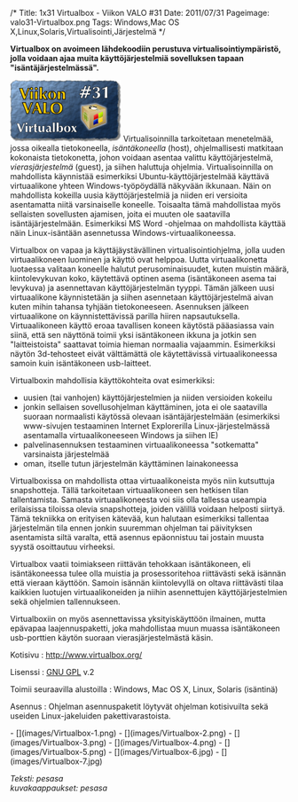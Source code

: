 /*
Title: 1x31 Virtualbox - Viikon VALO #31
Date: 2011/07/31
Pageimage: valo31-Virtualbox.png
Tags: Windows,Mac OS X,Linux,Solaris,Virtualisointi,Järjestelmä
*/

**Virtualbox on avoimeen lähdekoodiin perustuva virtualisointiympäristö,
jolla voidaan ajaa muita käyttöjärjestelmiä sovelluksen tapaan
"isäntäjärjestelmässä".**

![](images/valo31-Virtualbox.png "fig:valo31-Virtualbox.png") Virtualisoinnilla
tarkoitetaan menetelmää, jossa oikealla tietokoneella, *isäntäkoneella*
(host), ohjelmallisesti matkitaan kokonaista tietokonetta, johon voidaan
asentaa valittu käyttöjärjestelmä, *vierasjärjestelmä* (guest), ja
siihen haluttuja ohjelmia. Virtualisoinnilla on mahdollista käynnistää
esimerkiksi Ubuntu-käyttöjärjestelmää käyttävä virtuaalikone yhteen
Windows-työpöydällä näkyvään ikkunaan. Näin on mahdollista kokeilla
uusia käyttöjärjestelmiä ja niiden eri versioita asentamatta niitä
varsinaiselle koneelle. Toisaalta tämä mahdollistaa myös sellaisten
sovellusten ajamisen, joita ei muuten ole saatavilla
isäntäjärjestelmään. Esimerkiksi MS Word -ohjelmaa on mahdollista
käyttää näin Linux-isäntään asennetussa Windows-virtuaalikoneessa.

Virtualbox on vapaa ja käyttäjäystävällinen virtualisointiohjelma, jolla
uuden virtuaalikoneen luominen ja käyttö ovat helppoa. Uutta
virtuaalikonetta luotaessa valitaan koneelle halutut perusominaisuudet,
kuten muistin määrä, kiintolevykuvan koko, käytettävä optinen asema
(isäntäkoneen asema tai levykuva) ja asennettavan käyttöjärjestelmän
tyyppi. Tämän jälkeen uusi virtuaalikone käynnistetään ja siihen
asennetaan käyttöjärjestelmä aivan kuten mihin tahansa tyhjään
tietokoneeseen. Asennuksen jälkeen virtuaalikone on käynnistettävissä
parilla hiiren napsautuksella. Virtuaalikoneen käyttö eroaa tavallisen
koneen käytöstä pääasiassa vain siinä, että sen näyttönä toimii yksi
isäntäkoneen ikkuna ja jotkin sen "laitteistoista" saattavat toimia
hieman normaalia vajaammin. Esimerkiksi näytön 3d-tehosteet eivät
välttämättä ole käytettävissä virtuaalikoneessa samoin kuin isäntäkoneen
usb-laitteet.

Virtualboxin mahdollisia käyttökohteita ovat esimerkiksi:

-   uusien (tai vanhojen) käyttöjärjestelmien ja niiden versioiden
    kokeilu
-   jonkin sellaisen sovellusohjelman käyttäminen, jota ei ole
    saatavilla suoraan normaalisti käytössä olevaan isäntäjärjestelmään
    (esimerkiksi www-sivujen testaaminen Internet Explorerilla
    Linux-järjestelmässä asentamalla virtuaalikoneeseen Windows ja
    siihen IE)
-   palvelinasennuksen testaaminen virtuaalikoneessa "sotkematta"
    varsinaista järjestelmää
-   oman, itselle tutun järjestelmän käyttäminen lainakoneessa

Virtualboxissa on mahdollista ottaa virtuaalikoneista myös niin
kutsuttuja snapshotteja. Tällä tarkoitetaan virtuaalikoneen sen hetkisen
tilan tallentamista. Samasta virtuaalikoneesta voi siis olla tallessa
useampia erilaisissa tiloissa olevia snapshotteja, joiden välillä
voidaan helposti siirtyä. Tämä tekniikka on erityisen kätevää, kun
halutaan esimerkiksi tallentaa järjestelmän tila ennen jonkin suuremman
ohjelman tai päivityksen asentamista siltä varalta, että asennus
epäonnistuu tai jostain muusta syystä osoittautuu virheeksi.

Virtualbox vaatii toimiakseen riittävän tehokkaan isäntäkoneen, eli
isäntäkoneessa tulee olla muistia ja prosessoritehoa riittävästi sekä
isännän että vieraan käyttöön. Samoin isännän kiintolevyllä on oltava
riittävästi tilaa kaikkien luotujen virtuaalikoneiden ja niihin
asennettujen käyttöjärjestelmien sekä ohjelmien tallennukseen.

Virtualboxiin on myös asennettavissa yksityiskäyttöön ilmainen, mutta
epävapaa laajennuspaketti, joka mahdollistaa muun muassa isäntäkoneen
usb-porttien käytön suoraan vierasjärjestelmästä käsin.

Kotisivu
:   <http://www.virtualbox.org/>

Lisenssi
:   [GNU GPL](GNU_GPL) v.2

Toimii seuraavilla alustoilla
:   Windows, Mac OS X, Linux, Solaris (isäntinä)

Asennus
:   Ohjelman asennuspaketit löytyvät ohjelman kotisivuilta sekä useiden
    Linux-jakeluiden pakettivarastoista.

<div class="psgallery" markdown="1">
-   [](images/Virtualbox-1.png)
-   [](images/Virtualbox-2.png)
-   [](images/Virtualbox-3.png)
-   [](images/Virtualbox-4.png)
-   [](images/Virtualbox-5.png)
-   [](images/Virtualbox-6.jpg)
-   [](images/Virtualbox-7.jpg)
</div>

*Teksti: pesasa* <br />
*kuvakaappaukset: pesasa*
